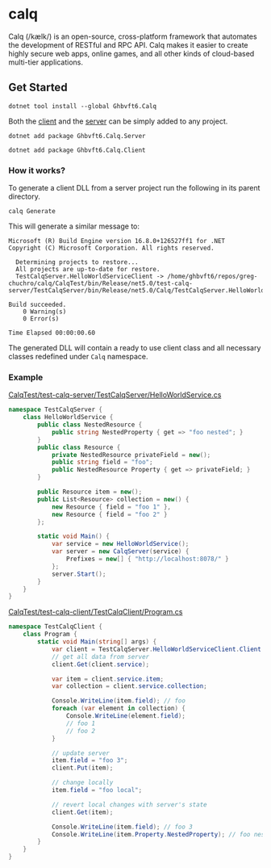 # calq
Calq (/kælk/) is an open-source, cross-platform framework that automates the development of RESTful and RPC API.
Calq makes it easier to create highly secure web apps, online games, and all other kinds of cloud-based multi-tier applications.

## Get Started
```
dotnet tool install --global Ghbvft6.Calq
````
Both the [client](https://github.com/greg-chuchro/calq-client) and the [server](https://github.com/greg-chuchro/calq-server) can be simply added to any project.
```
dotnet add package Ghbvft6.Calq.Server
```
```
dotnet add package Ghbvft6.Calq.Client
```

### How it works?
To generate a client DLL from a server project run the following in its parent directory.
```
calq Generate
```
This will generate a similar message to:
```
Microsoft (R) Build Engine version 16.8.0+126527ff1 for .NET
Copyright (C) Microsoft Corporation. All rights reserved.

  Determining projects to restore...
  All projects are up-to-date for restore.
  TestCalqServer.HelloWorldServiceClient -> /home/ghbvft6/repos/greg-chuchro/calq/CalqTest/bin/Release/net5.0/test-calq-server/TestCalqServer/bin/Release/net5.0/Calq/TestCalqServer.HelloWorldServiceClient/bin/Release/net5.0/TestCalqServer.HelloWorldServiceClient.dll

Build succeeded.
    0 Warning(s)
    0 Error(s)

Time Elapsed 00:00:00.60
```
The generated DLL will contain a ready to use client class and all necessary classes redefined under `Calq` namespace.
### Example
[CalqTest/test-calq-server/TestCalqServer/HelloWorldService.cs](CalqTest/test-calq-server/TestCalqServer/HelloWorldService.cs)
```csharp
namespace TestCalqServer {
    class HelloWorldService {
        public class NestedResource {
            public string NestedProperty { get => "foo nested"; }
        }
        public class Resource {
            private NestedResource privateField = new();
            public string field = "foo";
            public NestedResource Property { get => privateField; }
        }

        public Resource item = new();
        public List<Resource> collection = new() {
            new Resource { field = "foo 1" },
            new Resource { field = "foo 2" }
        };

        static void Main() {
            var service = new HelloWorldService();
            var server = new CalqServer(service) {
                Prefixes = new[] { "http://localhost:8078/" }
            };
            server.Start();
        }
    }
}
```
[CalqTest/test-calq-client/TestCalqClient/Program.cs](CalqTest/test-calq-client/TestCalqClient/Program.cs)
```csharp
namespace TestCalqClient {
    class Program {
        static void Main(string[] args) {
            var client = TestCalqServer.HelloWorldServiceClient.Client.Instance;
            // get all data from server
            client.Get(client.service);

            var item = client.service.item;
            var collection = client.service.collection;

            Console.WriteLine(item.field); // foo
            foreach (var element in collection) {
                Console.WriteLine(element.field);
                // foo 1
                // foo 2
            }

            // update server
            item.field = "foo 3";
            client.Put(item);

            // change locally
            item.field = "foo local";

            // revert local changes with server's state
            client.Get(item);

            Console.WriteLine(item.field); // foo 3
            Console.WriteLine(item.Property.NestedProperty); // foo nested
        }
    }
}
```